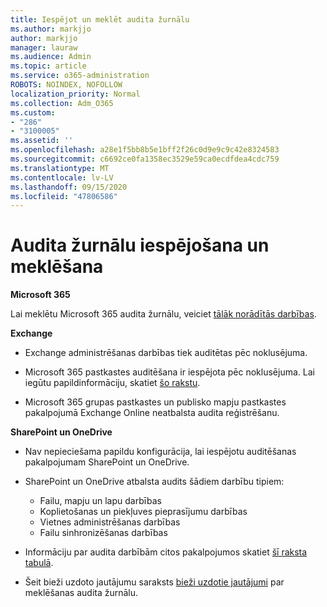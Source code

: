 ```yaml
---
title: Iespējot un meklēt audita žurnālu
ms.author: markjjo
author: markjjo
manager: lauraw
ms.audience: Admin
ms.topic: article
ms.service: o365-administration
ROBOTS: NOINDEX, NOFOLLOW
localization_priority: Normal
ms.collection: Adm_O365
ms.custom:
- "286"
- "3100005"
ms.assetid: ''
ms.openlocfilehash: a28e1f5bb8b5e1bff2f26c0d9e9c9c42e8324583
ms.sourcegitcommit: c6692ce0fa1358ec3529e59ca0ecdfdea4cdc759
ms.translationtype: MT
ms.contentlocale: lv-LV
ms.lasthandoff: 09/15/2020
ms.locfileid: "47806586"
---
```

# <a name="enable-and-search-the-audit-log"></a>Audita žurnālu iespējošana un meklēšana

**Microsoft 365**

Lai meklētu Microsoft 365 audita žurnālu, veiciet [tālāk norādītās darbības](https://docs.microsoft.com/microsoft-365/compliance/search-the-audit-log-in-security-and-compliance#search-the-audit-log).

**Exchange**

- Exchange administrēšanas darbības tiek auditētas pēc noklusējuma.

- Microsoft 365 pastkastes auditēšana ir iespējota pēc noklusējuma. Lai iegūtu papildinformāciju, skatiet  [šo rakstu](https://docs.microsoft.com/microsoft-365/compliance/enable-mailbox-auditing).

- Microsoft 365 grupas pastkastes un publisko mapju pastkastes pakalpojumā Exchange Online neatbalsta audita reģistrēšanu.

**SharePoint un OneDrive**

- Nav nepieciešama papildu konfigurācija, lai iespējotu auditēšanas pakalpojumam SharePoint un OneDrive.

- SharePoint un OneDrive atbalsta audits šādiem darbību tipiem:

    - Failu, mapju un lapu darbības
    - Koplietošanas un piekļuves pieprasījumu darbības
    - Vietnes administrēšanas darbības
    - Failu sinhronizēšanas darbības

- Informāciju par audita darbībām citos pakalpojumos skatiet  [šī raksta tabulā](https://docs.microsoft.com/microsoft-365/compliance/search-the-audit-log-in-security-and-compliance#audited-activities).

- Šeit bieži uzdoto jautājumu saraksts [bieži uzdotie jautājumi](https://docs.microsoft.com/microsoft-365/compliance/search-the-audit-log-in-security-and-compliance#frequently-asked-questions) par meklēšanas audita žurnālu.